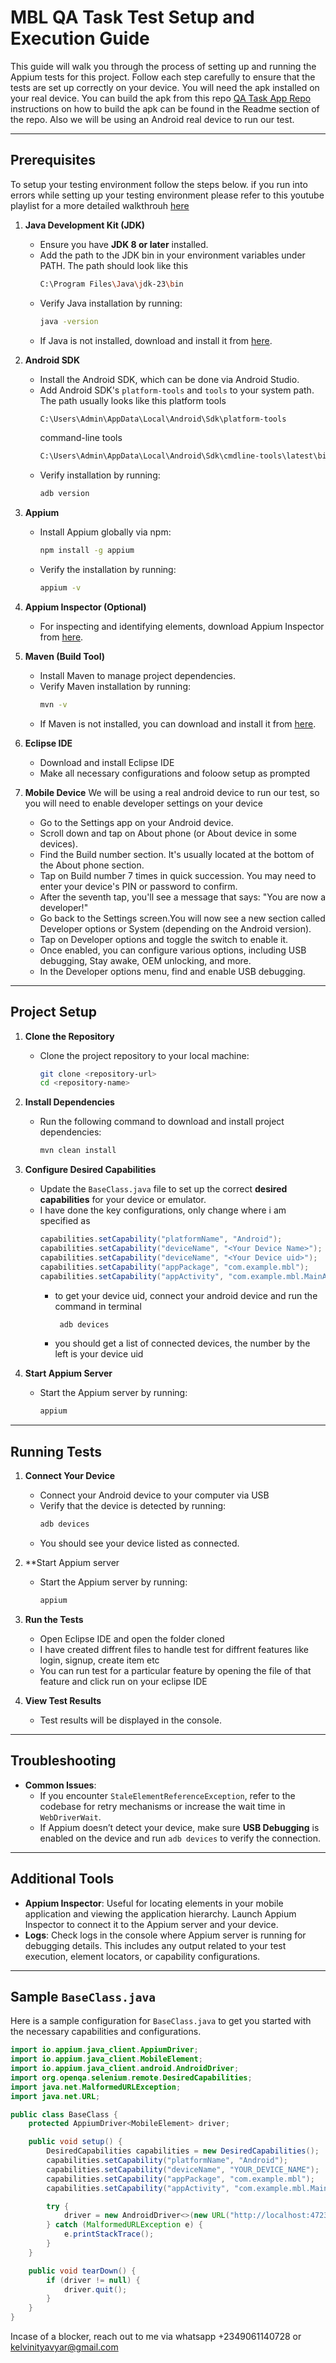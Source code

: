 # MBL QA Task Test Setup and Execution Guide

This guide will walk you through the process of setting up and running the Appium tests for this project. Follow each step carefully to ensure that the tests are set up correctly on your device. You will need the apk installed on your real device. You can build the apk from this repo [QA Task App Repo](https://appium.io/docs/en/about-appium/intro/) instructions on how to build the apk can be found in the Readme section of the repo. Also we will be using an Android real device to run our test.

---

## Prerequisites
To setup your testing environment follow the steps below. if you run into errors while setting up your testing environment please refer to this youtube playlist for a more detailed walkthrouh [here](https://www.youtube.com/playlist?list=PLhW3qG5bs-L8npSSZD6aWdYFQ96OEduhk)

1. **Java Development Kit (JDK)**
   - Ensure you have **JDK 8 or later** installed.
   - Add the path to the JDK bin in your environment variables under PATH. The path should look like this
     ```bash
     C:\Program Files\Java\jdk-23\bin
     ```
   - Verify Java installation by running:
     ```bash
     java -version
     ```
   - If Java is not installed, download and install it from [here](https://www.oracle.com/java/technologies/javase-jdk11-downloads.html).

2. **Android SDK**
   - Install the Android SDK, which can be done via Android Studio.
   - Add Android SDK's `platform-tools` and `tools` to your system path. The path usually looks like this
      platform tools
     ```bash
     C:\Users\Admin\AppData\Local\Android\Sdk\platform-tools
     ```
     command-line tools
     ```bash
     C:\Users\Admin\AppData\Local\Android\Sdk\cmdline-tools\latest\bin
     ```
   - Verify installation by running:
     ```bash
     adb version
     ```

3. **Appium**
   - Install Appium globally via npm:
     ```bash
     npm install -g appium
     ```
   - Verify the installation by running:
     ```bash
     appium -v
     ```

4. **Appium Inspector (Optional)**
   - For inspecting and identifying elements, download Appium Inspector from [here](https://github.com/appium/appium-inspector).

5. **Maven (Build Tool)**
   - Install Maven to manage project dependencies.
   - Verify Maven installation by running:
     ```bash
     mvn -v
     ```
   - If Maven is not installed, you can download and install it from [here](https://maven.apache.org/download.cgi).

6. **Eclipse IDE**
   - Download and install Eclipse IDE
   - Make all necessary configurations and foloow setup as prompted
     
7. **Mobile Device**
   We will be using a real android device to run our test, so you will need to enable developer settings on your device
   - Go to the Settings app on your Android device.
   - Scroll down and tap on About phone (or About device in some devices).
   - Find the Build number section. It's usually located at the bottom of the About phone section.
   - Tap on Build number 7 times in quick succession. You may need to enter your device's PIN or password to confirm.
   - After the seventh tap, you'll see a message that says: "You are now a developer!"
   - Go back to the Settings screen.You will now see a new section called Developer options or System (depending on the Android version).
   - Tap on Developer options and toggle the switch to enable it.
   - Once enabled, you can configure various options, including USB debugging, Stay awake, OEM unlocking, and more.
   - In the Developer options menu, find and enable USB debugging.

---

## Project Setup

1. **Clone the Repository**
   - Clone the project repository to your local machine:
     ```bash
     git clone <repository-url>
     cd <repository-name>
     ```

2. **Install Dependencies**
   - Run the following command to download and install project dependencies:
     ```bash
     mvn clean install
     ```

3. **Configure Desired Capabilities**
   - Update the `BaseClass.java` file to set up the correct **desired capabilities** for your device or emulator.
   - I have done the key configurations, only change where i am specified as <Your device> 
     ```java
     capabilities.setCapability("platformName", "Android");
     capabilities.setCapability("deviceName", "<Your Device Name>");
     capabilities.setCapability("deviceName", "<Your Device uid>");
     capabilities.setCapability("appPackage", "com.example.mbl");
     capabilities.setCapability("appActivity", "com.example.mbl.MainActivity");
     ```
     - to get your device uid, connect your android device and run the command in terminal
        ```bash
         adb devices 
        ```
      - you should get a list of connected devices, the number by the left is your device uid

4. **Start Appium Server**
   - Start the Appium server by running:
     ```bash
     appium
     ```

---

## Running Tests

1. **Connect Your Device**
   - Connect your Android device to your computer via USB
   - Verify that the device is detected by running:
     ```bash
     adb devices
     ```
   - You should see your device listed as connected.
  
2. **Start Appium server
   - Start the Appium server by running:
     ```bash
     appium
     ```

3. **Run the Tests**
   - Open Eclipse IDE and open the folder cloned
   - I have created diffrent files to handle test for diffrent features like login, signup, create item etc
   - You can run test for a particular feature by opening the file of that feature and click run on your eclipse IDE

4. **View Test Results**
   - Test results will be displayed in the console.

---

## Troubleshooting

- **Common Issues**:
  - If you encounter `StaleElementReferenceException`, refer to the codebase for retry mechanisms or increase the wait time in `WebDriverWait`.
  - If Appium doesn’t detect your device, make sure **USB Debugging** is enabled on the device and run `adb devices` to verify the connection.

---

## Additional Tools

- **Appium Inspector**: Useful for locating elements in your mobile application and viewing the application hierarchy. Launch Appium Inspector to connect it to the Appium server and your device.
- **Logs**: Check logs in the console where Appium server is running for debugging details. This includes any output related to your test execution, element locators, or capability configurations.

---

## Sample `BaseClass.java`

Here is a sample configuration for `BaseClass.java` to get you started with the necessary capabilities and configurations.

```java
import io.appium.java_client.AppiumDriver;
import io.appium.java_client.MobileElement;
import io.appium.java_client.android.AndroidDriver;
import org.openqa.selenium.remote.DesiredCapabilities;
import java.net.MalformedURLException;
import java.net.URL;

public class BaseClass {
    protected AppiumDriver<MobileElement> driver;

    public void setup() {
        DesiredCapabilities capabilities = new DesiredCapabilities();
        capabilities.setCapability("platformName", "Android");
        capabilities.setCapability("deviceName", "YOUR_DEVICE_NAME");
        capabilities.setCapability("appPackage", "com.example.mbl");
        capabilities.setCapability("appActivity", "com.example.mbl.MainActivity");

        try {
            driver = new AndroidDriver<>(new URL("http://localhost:4723/wd/hub"), capabilities);
        } catch (MalformedURLException e) {
            e.printStackTrace();
        }
    }

    public void tearDown() {
        if (driver != null) {
            driver.quit();
        }
    }
}
```
Incase of a blocker, reach out to me via whatsapp +2349061140728 or kelvinityavyar@gmail.com
